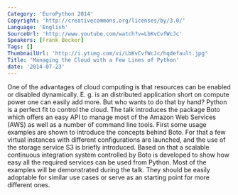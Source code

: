 ```yaml
---
Category: 'EuroPython 2014'
Copyright: 'http://creativecommons.org/licenses/by/3.0/'
Language: 'English'
SourceUrl: 'http://www.youtube.com/watch?v=LbKvCvfWcJc'
Speakers: [Frank Becker]
Tags: []
ThumbnailUrl: 'http://i.ytimg.com/vi/LbKvCvfWcJc/hqdefault.jpg'
Title: 'Managing the Cloud with a Few Lines of Python'
date: '2014-07-23'
---
```

One of the advantages of cloud computing is that resources can be enabled or disabled dynamically. 
E. g. is an distributed application short on compute power one can easily add more. But who wants to do that by hand? Python is a perfect fit to control the cloud. 
The talk introduces the package Boto which offers an easy API to manage most of the Amazon Web Services (AWS) as well as a number of command line tools. 
First some usage examples are shown to introduce the concepts behind Boto. 
For that a few virtual instances with different configurations are launched, and the use of the storage service S3 is briefly introduced. 
Based on that a scalable continuous integration system controlled by Boto is developed to show how easy all the required services can be used from Python. 
Most of the examples will be demonstrated during the talk. They should be easily adoptable for similar use cases or serve as an starting point for more different ones.
